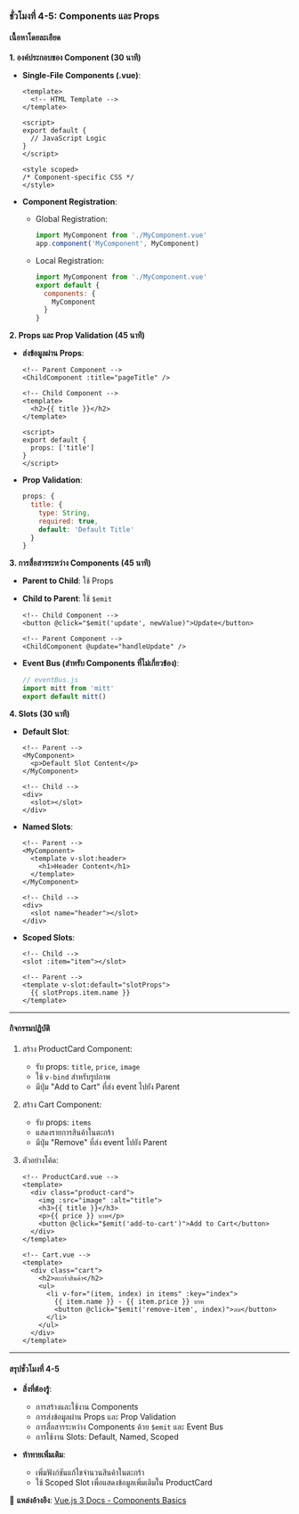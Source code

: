 ### **ชั่วโมงที่ 4-5: Components และ Props**  
#### **เนื้อหาโดยละเอียด**  
**1. องค์ประกอบของ Component (30 นาที)**  
- **Single-File Components (.vue)**:  
  ```vue
  <template>
    <!-- HTML Template -->
  </template>

  <script>
  export default {
    // JavaScript Logic
  }
  </script>

  <style scoped>
  /* Component-specific CSS */
  </style>
  ```

- **Component Registration**:  
  - Global Registration:  
    ```javascript
    import MyComponent from './MyComponent.vue'
    app.component('MyComponent', MyComponent)
    ```
  - Local Registration:  
    ```javascript
    import MyComponent from './MyComponent.vue'
    export default {
      components: {
        MyComponent
      }
    }
    ```

**2. Props และ Prop Validation (45 นาที)**  
- **ส่งข้อมูลผ่าน Props**:  
  ```vue
  <!-- Parent Component -->
  <ChildComponent :title="pageTitle" />

  <!-- Child Component -->
  <template>
    <h2>{{ title }}</h2>
  </template>

  <script>
  export default {
    props: ['title']
  }
  </script>
  ```

- **Prop Validation**:  
  ```javascript
  props: {
    title: {
      type: String,
      required: true,
      default: 'Default Title'
    }
  }
  ```

**3. การสื่อสารระหว่าง Components (45 นาที)**  
- **Parent to Child**: ใช้ Props  
- **Child to Parent**: ใช้ `$emit`  
  ```vue
  <!-- Child Component -->
  <button @click="$emit('update', newValue)">Update</button>

  <!-- Parent Component -->
  <ChildComponent @update="handleUpdate" />
  ```

- **Event Bus (สำหรับ Components ที่ไม่เกี่ยวข้อง)**:  
  ```javascript
  // eventBus.js
  import mitt from 'mitt'
  export default mitt()
  ```

**4. Slots (30 นาที)**  
- **Default Slot**:  
  ```vue
  <!-- Parent -->
  <MyComponent>
    <p>Default Slot Content</p>
  </MyComponent>

  <!-- Child -->
  <div>
    <slot></slot>
  </div>
  ```

- **Named Slots**:  
  ```vue
  <!-- Parent -->
  <MyComponent>
    <template v-slot:header>
      <h1>Header Content</h1>
    </template>
  </MyComponent>

  <!-- Child -->
  <div>
    <slot name="header"></slot>
  </div>
  ```

- **Scoped Slots**:  
  ```vue
  <!-- Child -->
  <slot :item="item"></slot>

  <!-- Parent -->
  <template v-slot:default="slotProps">
    {{ slotProps.item.name }}
  </template>
  ```

---

#### **กิจกรรมปฏิบัติ**  
1. สร้าง ProductCard Component:  
   - รับ props: `title`, `price`, `image`  
   - ใช้ `v-bind` สำหรับรูปภาพ  
   - มีปุ่ม "Add to Cart" ที่ส่ง event ไปยัง Parent  

2. สร้าง Cart Component:  
   - รับ props: `items`  
   - แสดงรายการสินค้าในตะกร้า  
   - มีปุ่ม "Remove" ที่ส่ง event ไปยัง Parent  

3. ตัวอย่างโค้ด:  
   ```vue
   <!-- ProductCard.vue -->
   <template>
     <div class="product-card">
       <img :src="image" :alt="title">
       <h3>{{ title }}</h3>
       <p>{{ price }} บาท</p>
       <button @click="$emit('add-to-cart')">Add to Cart</button>
     </div>
   </template>

   <!-- Cart.vue -->
   <template>
     <div class="cart">
       <h2>ตะกร้าสินค้า</h2>
       <ul>
         <li v-for="(item, index) in items" :key="index">
           {{ item.name }} - {{ item.price }} บาท
           <button @click="$emit('remove-item', index)">ลบ</button>
         </li>
       </ul>
     </div>
   </template>
   ```

---

#### **สรุปชั่วโมงที่ 4-5**  
- **สิ่งที่ต้องรู้**:  
  - การสร้างและใช้งาน Components  
  - การส่งข้อมูลผ่าน Props และ Prop Validation  
  - การสื่อสารระหว่าง Components ด้วย `$emit` และ Event Bus  
  - การใช้งาน Slots: Default, Named, Scoped  

- **ท้าทายเพิ่มเติม**:  
  - เพิ่มฟังก์ชันแก้ไขจำนวนสินค้าในตะกร้า  
  - ใช้ Scoped Slot เพื่อแสดงข้อมูลเพิ่มเติมใน ProductCard  

📌 **แหล่งอ้างอิง**: [Vue.js 3 Docs - Components Basics](https://vuejs.org/guide/essentials/component-basics.html)
